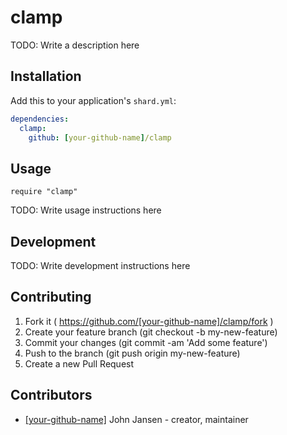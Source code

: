 # clamp

TODO: Write a description here

## Installation

Add this to your application's `shard.yml`:

```yaml
dependencies:
  clamp:
    github: [your-github-name]/clamp
```

## Usage

```crystal
require "clamp"
```

TODO: Write usage instructions here

## Development

TODO: Write development instructions here

## Contributing

1. Fork it ( https://github.com/[your-github-name]/clamp/fork )
2. Create your feature branch (git checkout -b my-new-feature)
3. Commit your changes (git commit -am 'Add some feature')
4. Push to the branch (git push origin my-new-feature)
5. Create a new Pull Request

## Contributors

- [[your-github-name]](https://github.com/[your-github-name]) John Jansen - creator, maintainer
